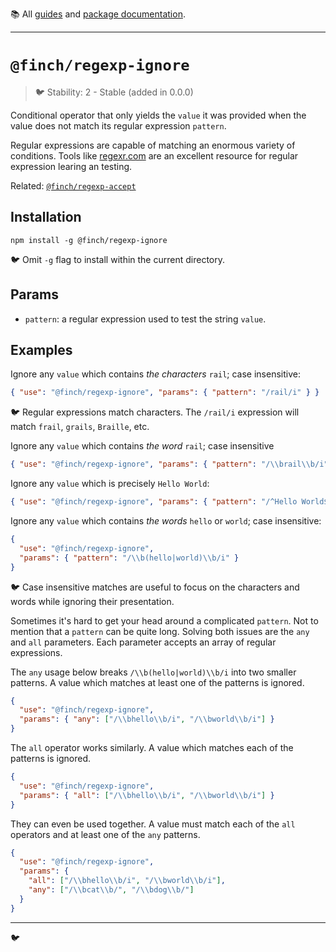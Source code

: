 :books: All [guides](/README.md#guides) and [package documentation](/README.md#package-documentation).

---

# `@finch/regexp-ignore`

> :bird: Stability: 2 - Stable (added in 0.0.0)

Conditional operator that only yields the `value` it was provided when the value does not match its regular expression `pattern`.

Regular expressions are capable of matching an enormous variety of conditions. Tools like [regexr.com](https://regexr.com) are an excellent resource for regular expression learing an testing.

Related: [`@finch/regexp-accept`](../regexp-accept/README.md)

## Installation

```
npm install -g @finch/regexp-ignore
```

:bird: Omit `-g` flag to install within the current directory.

## Params

- `pattern`: a regular expression used to test the string `value`.

## Examples

Ignore any `value` which contains _the characters_ `rail`; case insensitive:

```json
{ "use": "@finch/regexp-ignore", "params": { "pattern": "/rail/i" } }
```

:bird: Regular expressions match characters. The `/rail/i` expression will match `frail`, `grails`, `Braille`, etc.

Ignore any `value` which contains _the word_ `rail`; case insensitive

```json
{ "use": "@finch/regexp-ignore", "params": { "pattern": "/\\brail\\b/i" } }
```

Ignore any `value` which is precisely `Hello World`:

```json
{ "use": "@finch/regexp-ignore", "params": { "pattern": "/^Hello World$/" } }
```

Ignore any `value` which contains _the words_ `hello` or `world`; case insensitive:

```json
{
  "use": "@finch/regexp-ignore",
  "params": { "pattern": "/\\b(hello|world)\\b/i" }
}
```

:bird: Case insensitive matches are useful to focus on the characters and words while ignoring their presentation.

Sometimes it's hard to get your head around a complicated `pattern`. Not to mention that a `pattern` can be quite long. Solving both issues are the `any` and `all` parameters. Each parameter accepts an array of regular expressions.

The `any` usage below breaks `/\\b(hello|world)\\b/i` into two smaller patterns. A value which matches at least one of the patterns is ignored.

```json
{
  "use": "@finch/regexp-ignore",
  "params": { "any": ["/\\bhello\\b/i", "/\\bworld\\b/i"] }
}
```

The `all` operator works similarly. A value which matches each of the patterns is ignored.

```json
{
  "use": "@finch/regexp-ignore",
  "params": { "all": ["/\\bhello\\b/i", "/\\bworld\\b/i"] }
}
```

They can even be used together. A value must match each of the `all` operators and at least one of the `any` patterns.

```json
{
  "use": "@finch/regexp-ignore",
  "params": {
    "all": ["/\\bhello\\b/i", "/\\bworld\\b/i"],
    "any": ["/\\bcat\\b/", "/\\bdog\\b/"]
  }
}
```

---

:bird:
